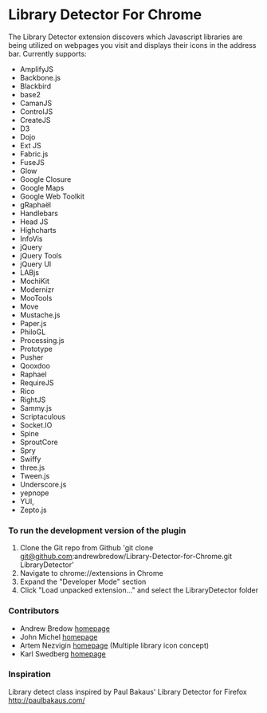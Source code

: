 Library Detector For Chrome
===========================

The Library Detector extension discovers which Javascript libraries are being 
utilized on webpages you visit and displays their icons in the address bar. Currently 
supports: 

- AmplifyJS
- Backbone.js
- Blackbird
- base2
- CamanJS
- ControlJS
- CreateJS
- D3
- Dojo
- Ext JS
- Fabric.js
- FuseJS
- Glow
- Google Closure
- Google Maps
- Google Web Toolkit
- gRaphaël
- Handlebars
- Head JS
- Highcharts
- InfoVis
- jQuery
- jQuery Tools
- jQuery UI
- LABjs
- MochiKit
- Modernizr 
- MooTools 
- Move
- Mustache.js
- Paper.js
- PhiloGL
- Processing.js
- Prototype
- Pusher
- Qooxdoo
- Raphael
- RequireJS
- Rico
- RightJS
- Sammy.js
- Scriptaculous
- Socket.IO
- Spine
- SproutCore
- Spry
- Swiffy
- three.js
- Tween.js
- Underscore.js
- yepnope
- YUI, 
- Zepto.js


### To run the development version of the plugin
1. Clone the Git repo from Github 'git clone git@github.com:andrewbredow/Library-Detector-for-Chrome.git LibraryDetector'
2. Navigate to chrome://extensions in Chrome
3. Expand the "Developer Mode" section
4. Click "Load unpacked extension..." and select the LibraryDetector folder

### Contributors
- Andrew Bredow [homepage](http://andrewbredow.com)
- John Michel [homepage](http://cowbird.org)
- Artem Nezvigin [homepage](http://artnez.com) (Multiple library icon concept)
- Karl Swedberg [homepage](http://www.learningjquery.com/)

### Inspiration
Library detect class inspired by Paul Bakaus' Library Detector for Firefox
http://paulbakaus.com/